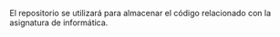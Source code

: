 
El repositorio se utilizará para almacenar el código relacionado con la asignatura de informática.
